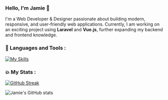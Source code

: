### Hello, I'm Jamie 👋

I'm a Web Developer & Designer passionate about building modern, responsive, and user-friendly web applications. Currently, I am working on an exciting project using **Laravel** and **Vue.js**, further expanding my backend and frontend knowledge.

### :rocket: Languages and Tools :

[![My Skills](https://skillicons.dev/icons?i=html,css,js,react,nextjs,wordpress,php,mysql,jquery,bootstrap,tailwind,figma,github,mongodb)](https://skillicons.dev)

### :boom: My Stats :

[![GitHub Streak](https://streak-stats.demolab.com?user=jaycee808&theme=prussian&mode=weekly)](https://git.io/streak-stats)

![Jamie's GitHub stats](https://github-readme-stats.vercel.app/api?username=jaycee808&theme=prussian&show_icons=true)

<!--
**jaycee808/jaycee808** is a ✨ _special_ ✨ repository because its `README.md` (this file) appears on your GitHub profile.
-->
